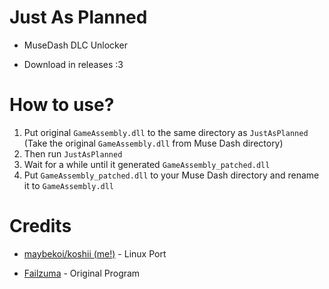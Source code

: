 # Just As Planned

* MuseDash DLC Unlocker

* Download in releases :3

# How to use?
1. Put original `GameAssembly.dll` to the same directory as `JustAsPlanned` (Take the original `GameAssembly.dll` from Muse Dash directory)
2. Then run `JustAsPlanned`
3. Wait for a while until it generated `GameAssembly_patched.dll`
4. Put `GameAssembly_patched.dll` to your Muse Dash directory and rename it to `GameAssembly.dll`

# Credits

* [maybekoi/koshii (me!)](https://github.com/maybekoi) - Linux Port

* [Failzuma](https://github.com/Failzuma) - Original Program